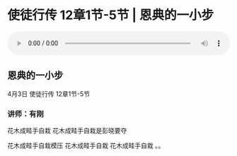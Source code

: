 # 使徒行传 12章1节-5节 | 恩典的一小步

<audio style="width: 100%;" preload="false" controls controlslist="nodownload"><source src="https://file.simai.life/audio/mp3/tu_12_1-5_210403.mp3" type="audio/mpeg">Your browser does not support the audio element.</audio>

## 恩典的一小步
4月3日 
使徒行传 12章1节-5节
### 讲师：有刚

花木成畦手自栽 花木成畦手自栽是彭晓要夺


花木成畦手自栽模压
花木成畦手自栽 花木成畦手自栽
 。。